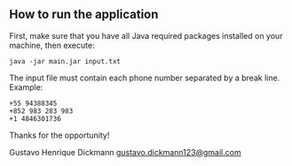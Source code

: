## How to run the application
First, make sure that you have all Java required packages installed on your machine, then execute:
```
java -jar main.jar input.txt
```
The input file must contain each phone number separated by a break line. Example:

```
+55 94388345
+852 983 283 983
+1 4846301736
```

Thanks for the opportunity!

Gustavo Henrique Dickmann
gustavo.dickmann123@gmail.com